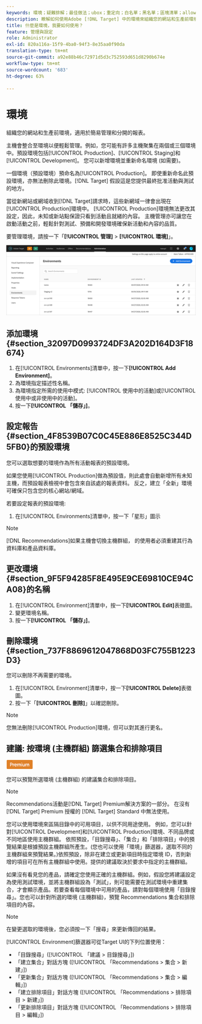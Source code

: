 ```yaml
---
keywords: 環境；疑難排解；最佳做法；ubox；重定向；白名單；黑名單；區塊清單；allowlist
description: 瞭解如何使用Adobe [!DNL Target] 中的環境來組織您的網站和生產前環境，以方便管理和分開報告。
title: 什麼是環境，我要如何使用？
feature: 管理與設定
role: Administrator
exl-id: 820a116a-15f9-4ba0-94f3-8e35aa0f90da
translation-type: tm+mt
source-git-commit: a92e88b46c72971d5d3c752593d651d8290b674e
workflow-type: tm+mt
source-wordcount: '683'
ht-degree: 63%

---
```


# 環境

組織您的網站和生產前環境，適用於簡易管理和分開的報表。

主機會整合至環境以便輕鬆管理。例如，您可能有許多主機聚集在兩個或三個環境中。預設環境包括[!UICONTROL Production]、[!UICONTROL Staging]和[!UICONTROL Development]。 您可以新增環境並重新命名環境 (如需要)。

一個環境（預設環境）預命名為[!UICONTROL Production]。 即使重新命名此預設環境，亦無法刪除此環境。[!DNL Target] 假設這是您提供最終批准活動與測試的地方。

當從新網站或網域收到[!DNL Target]請求時，這些新網域一律會出現在[!UICONTROL Production]環境中。 [!UICONTROL Production]環境無法更改其設定，因此，未知或新站點保證只看到活動且就緒的內容。 主機管理亦可讓您在啟動活動之前，輕鬆針對測試、預備和開發環境確保新活動和內容的品質。

要管理環境，請按一下「**[!UICONTROL 管理]** > **[!UICONTROL 環境]**」。

![環境清單](/help/administrating-target/assets/environments.png)

## 添加環境{#section_32097D0993724DF3A202D164D3F18674}

1. 在[!UICONTROL Environments]清單中，按一下&#x200B;**[!UICONTROL Add Environment]**。
1. 為環境指定描述性名稱。
1. 為環境指定所需的使用中模式: [!UICONTROL 使用中的活動]或[!UICONTROL 使用中或非使用中的活動]。
1. 按一下&#x200B;**[!UICONTROL 「儲存」]**。

## 設定報告{#section_4F8539B07C0C45E886E8525C344D5FB0}的預設環境

您可以選取想要的環境作為所有活動報表的預設環境。

如果您使用[!UICONTROL Production]做為預設值，則此處會自動新增所有未知主機，而預設報表檢視中會包含來自該處的報表資料。 反之，建立「全新」環境可確保只包含您的核心網站/網域。

若要設定報表的預設環境:

1. 在[!UICONTROL Environments]清單中，按一下「星形」圖示

>[!NOTE]
>
>[!DNL Recommendations]如果主機會切換主機群組， 的使用者必須重建其行為資料庫和產品資料庫。

## 更改環境{#section_9F5F94285F8E495E9CE69810CE94CA08}的名稱

1. 在[!UICONTROL Environment]清單中，按一下&#x200B;**[!UICONTROL Edit]**&#x200B;表徵圖。
1. 變更環境名稱。
1. 按一下&#x200B;**[!UICONTROL 「儲存」]**。

## 刪除環境{#section_737F8869612047868D03FC755B1223D3}

您可以刪除不再需要的環境。

1. 在[!UICONTROL Environment]清單中，按一下&#x200B;**[!UICONTROL Delete]**&#x200B;表徵圖。
1. 按一下「**[!UICONTROL 刪除]**」以確認刪除。

>[!NOTE]
>
>您無法刪除[!UICONTROL Production]環境，但可以對其進行更名。

## 建議: 按環境 (主機群組) 篩選集合和排除項目

![Premium 徽章](/help/assets/premium.png)

您可以預覽所選環境 (主機群組) 的建議集合和排除項目。

>[!NOTE]
>
>Recommendations活動是[!DNL Target] Premium解決方案的一部分。 在沒有 [!DNL Target] Premium 授權的 [!DNL Target] Standard 中無法使用。

您可以使用環境來區隔目錄中的可用項目，以供不同用途使用。 例如，您可以針對[!UICONTROL Development]和[!UICONTROL Production]環境、不同品牌或不同地區使用主機群組。 依照預設，「目錄搜尋」、「集合」和「排除項目」中的預覽結果是根據預設主機群組所產生。(您也可以使用「環境」篩選器，選取不同的主機群組來預覽結果。)依照預設，除非在建立或更新項目時指定環境 ID，否則新增的項目可在所有主機群組中使用。提供的建議取決於要求中指定的主機群組。

如果沒有看見您的產品，請確定您使用正確的主機群組。例如，假設您將建議設定為使用測試環境，並將主機群組設為「測試」，則可能需要在測試環境中重建集合，才會顯示產品。若要查看每個環境中可用的產品，請對每個環境使用「目錄搜尋」。您也可以針對所選的環境 (主機群組)，預覽 Recommendations 集合和排除項目的內容。

>[!NOTE]
>在變更選取的環境後，您必須按一下「搜尋」來更新傳回的結果。

[!UICONTROL Environment]篩選器可從Target UI的下列位置使用：

* 「目錄搜尋」([!UICONTROL 「建議 > 目錄搜尋」])
* 「建立集合」對話方塊 ([!UICONTROL 「Recommendations > 集合 > 新建」])
* 「更新集合」對話方塊 ([!UICONTROL 「Recommendations > 集合 > 編輯」])
* 「建立排除項目」對話方塊 ([!UICONTROL 「Recommendations > 排除項目 > 新建」])
* 「更新排除項目」對話方塊 ([!UICONTROL 「Recommendations > 排除項目 > 編輯」])
